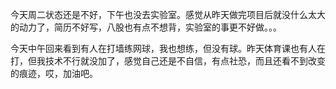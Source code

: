 今天周二状态还是不好，下午也没去实验室。感觉从昨天做完项目后就没什么太大的动力了，简历不好写，八股也有点不想背，实验室的事更不好做。。。

今天中午回来看到有人在打墙练网球，我也想练，但没有球。昨天体育课也有人在打，但我技术不行就没加了，感觉自己还是不自信，有点社恐，而且还看不到改变的痕迹，哎，加油吧。

